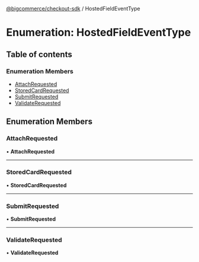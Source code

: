[@bigcommerce/checkout-sdk](../README.md) / HostedFieldEventType

# Enumeration: HostedFieldEventType

## Table of contents

### Enumeration Members

- [AttachRequested](HostedFieldEventType.md#attachrequested)
- [StoredCardRequested](HostedFieldEventType.md#storedcardrequested)
- [SubmitRequested](HostedFieldEventType.md#submitrequested)
- [ValidateRequested](HostedFieldEventType.md#validaterequested)

## Enumeration Members

### AttachRequested

• **AttachRequested**

___

### StoredCardRequested

• **StoredCardRequested**

___

### SubmitRequested

• **SubmitRequested**

___

### ValidateRequested

• **ValidateRequested**
